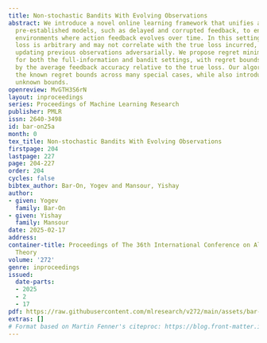 ```yaml
---
title: Non-stochastic Bandits With Evolving Observations
abstract: We introduce a novel online learning framework that unifies and generalizes
  pre-established models, such as delayed and corrupted feedback, to encompass adversarial
  environments where action feedback evolves over time. In this setting, the observed
  loss is arbitrary and may not correlate with the true loss incurred, with each round
  updating previous observations adversarially. We propose regret minimization algorithms
  for both the full-information and bandit settings, with regret bounds quantified
  by the average feedback accuracy relative to the true loss. Our algorithms match
  the known regret bounds across many special cases, while also introducing previously
  unknown bounds.
openreview: MvGTH3S6rN
layout: inproceedings
series: Proceedings of Machine Learning Research
publisher: PMLR
issn: 2640-3498
id: bar-on25a
month: 0
tex_title: Non-stochastic Bandits With Evolving Observations
firstpage: 204
lastpage: 227
page: 204-227
order: 204
cycles: false
bibtex_author: Bar-On, Yogev and Mansour, Yishay
author:
- given: Yogev
  family: Bar-On
- given: Yishay
  family: Mansour
date: 2025-02-17
address:
container-title: Proceedings of The 36th International Conference on Algorithmic Learning
  Theory
volume: '272'
genre: inproceedings
issued:
  date-parts:
  - 2025
  - 2
  - 17
pdf: https://raw.githubusercontent.com/mlresearch/v272/main/assets/bar-on25a/bar-on25a.pdf
extras: []
# Format based on Martin Fenner's citeproc: https://blog.front-matter.io/posts/citeproc-yaml-for-bibliographies/
---
```

